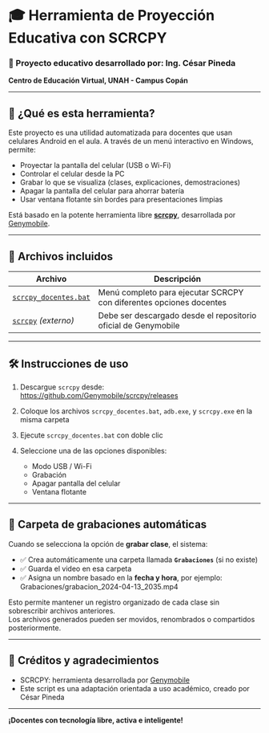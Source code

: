 # 🎓 Herramienta de Proyección Educativa con SCRCPY

### 🚀 Proyecto educativo desarrollado por: **Ing. César Pineda**
**Centro de Educación Virtual, UNAH - Campus Copán**

---

## 📌 ¿Qué es esta herramienta?

Este proyecto es una utilidad automatizada para docentes que usan celulares Android en el aula. A través de un menú interactivo en Windows, permite:

- Proyectar la pantalla del celular (USB o Wi-Fi)
- Controlar el celular desde la PC
- Grabar lo que se visualiza (clases, explicaciones, demostraciones)
- Apagar la pantalla del celular para ahorrar batería
- Usar ventana flotante sin bordes para presentaciones limpias

Está basado en la potente herramienta libre **[scrcpy](https://github.com/Genymobile/scrcpy)**, desarrollada por [Genymobile](https://github.com/Genymobile).

---

## 🧰 Archivos incluidos

| Archivo                 | Descripción |
|------------------------------------------------------------------------|---------------------------------------------------------------------|
| [`scrcpy_docentes.bat`](./scrcpy-menu/scrcpy_docentes.bat)                         | Menú completo para ejecutar SCRCPY con diferentes opciones docentes |
| [`scrcpy`](https://github.com/Genymobile/scrcpy/releases) *(externo)*  | Debe ser descargado desde el repositorio oficial de Genymobile      |

---

## 🛠️ Instrucciones de uso

1. Descargue `scrcpy` desde:  
   https://github.com/Genymobile/scrcpy/releases

2. Coloque los archivos `scrcpy_docentes.bat`, `adb.exe`, y `scrcpy.exe` en la misma carpeta

3. Ejecute `scrcpy_docentes.bat` con doble clic

4. Seleccione una de las opciones disponibles:
   - Modo USB / Wi-Fi
   - Grabación
   - Apagar pantalla del celular
   - Ventana flotante

---

## 📂 Carpeta de grabaciones automáticas

Cuando se selecciona la opción de **grabar clase**, el sistema:

- ✅ Crea automáticamente una carpeta llamada **`Grabaciones`** (si no existe)
- ✅ Guarda el video en esa carpeta
- ✅ Asigna un nombre basado en la **fecha y hora**, por ejemplo: Grabaciones/grabacion_2024-04-13_2035.mp4

Esto permite mantener un registro organizado de cada clase sin sobrescribir archivos anteriores.  
Los archivos generados pueden ser movidos, renombrados o compartidos posteriormente.

---

## 🙌 Créditos y agradecimientos

- SCRCPY: herramienta desarrollada por [Genymobile](https://github.com/Genymobile)
- Este script es una adaptación orientada a uso académico, creado por César Pineda

---

**¡Docentes con tecnología libre, activa e inteligente!**
